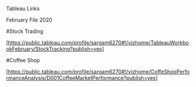 Tableau Links


February File 2020

#Stock Trading

[https://public.tableau.com/profile/sargam6270#!/vizhome/TableauWorkbookFebruary/StockTracking?publish=yes]

#Coffee Shop

[https://public.tableau.com/profile/sargam6270#!/vizhome/CoffeShopPerformanceAnalysis/D001CoffeeMarketPerformance?publish=yes]
